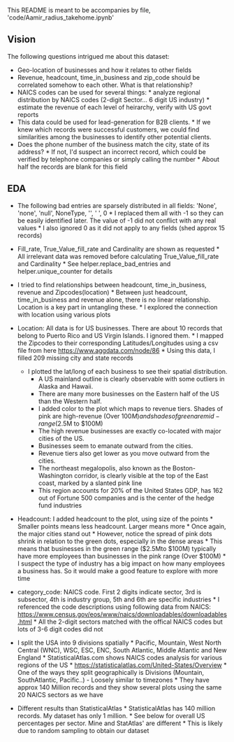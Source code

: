 This README is meant to be accompanies by file, 'code/Aamir_radius_takehome.ipynb'

## Vision
The following questions intrigued me about this dataset:
* Geo-location of businesses and how it relates to other fields
* Revenue, headcount, time_in_business and zip_code should be correlated somehow to each other. What is that relationship?
* NAICS codes can be used for several things:
      * analyze regional distribution by NAICS codes (2-digit Sector... 6 digit US industry)
      * estimate the revenue of each level of heirarchy, verify with US govt reports
* This data could be used for lead-generation for B2B clients.
      * If we knew which records were successful customers, we could find similarities among the businesses to identify other potential clients.
* Does the phone number of the business match the city, state of its address?
      * If not, I'd suspect an incorrect record, which could be verified by telephone companies or simply calling the number
      * About half the records are blank for this field

## EDA

* The following bad entries are sparsely distributed in all fields: 'None', 'none', 'null', NoneType, '', ' ', 0
      * I replaced them all with -1 so they can be easily identified later. The value of -1 did not conflict with any real values
      * I also ignored 0 as it did not apply to any fields (shed approx 15 records)

* Fill_rate, True_Value_fill_rate and Cardinality are shown as requested
      * All irrelevant data was removed before calculating True_Value_fill_rate and Cardinality
      * See helper.replace_bad_entries and helper.unique_counter for details

* I tried to find relationships between headcount, time_in_business, revenue and Zipcodes(location)
      * Between just headcount, time_in_business and revenue alone, there is no linear relationship. Location is a key part in untangling these.
      * I explored the connection with location using various plots

* Location: All data is for US businesses. There are about 10 records that belong to Puerto Rico and US Virgin Islands. I ignored them.
      * I mapped the Zipcodes to their corresponding Latitudes/Longitudes using a csv file from here https://www.aggdata.com/node/86
      * Using this data, I filled 209 missing city and state records

    * I plotted the lat/long of each business to see their spatial distribution.
      * A US mainland outline is clearly observable with some outliers in Alaska and Hawaii.
      * There are many more businesses on the Eastern half of the US than the Western half.
      * I added color to the plot which maps to revenue tiers. Shades of pink are high-revenue (Over $100M) and shades of green are mid-range ($2.5M to $100M)
      * The high revenue businesses are exactly co-located with major cities of the US.
      * Businesses seem to emanate outward from the cities.
      * Revenue tiers also get lower as you move outward from the cities.
      * The northeast megalopolis, also known as the Boston-Washington corridor, is clearly visible at the top of the East coast, marked by a slanted pink line
      * This region accounts for 20% of the United States GDP, has 162 out of Fortune 500 companies and is the center of the hedge fund industries

* Headcount: I added headcount to the plot, using size of the points
      * Smaller points means less headcount. Larger means more
      * Once again, the major cities stand out
      * However, notice the spread of pink dots shrink in relation to the green dots, especially in the dense areas
      * This means that businesses in the green range (\$2.5Mto \$100M) typically have more employees than businesses in the pink range (Over \$100M)
      * I suspect the type of industry has a big impact on how many employees a business has. So it would make a good feature to explore with more time

* category_code: NAICS code. First 2 digits indicate sector, 3rd is subsector, 4th is industry group, 5th and 6th are specific industries
      * I referenced the code descriptions using following data from NAICS: https://www.census.gov/eos/www/naics/downloadables/downloadables.html
      * All the 2-digit sectors matched with the offical NAICS codes but lots of 3-6 digit codes did not

* I split the USA into 9 divisions spatially
      * Pacific, Mountain, West North Central (WNC), WSC, ESC, ENC, South Atlantic, Middle Atlantic and New England
      * StatisticalAtlas.com shows NAICS codes analysis for various regions of the US
          * https://statisticalatlas.com/United-States/Overview
      * One of the ways they split geographically is Divisions (Mountain, SouthAtlantic, Pacific..) - Loosely similar to timezones
      * They have approx 140 Million records and they show several plots using the same 20 NAICS sectors as we have


* Different results than StatisticalAtlas
      * StatisticalAtlas has 140 million records. My dataset has only 1 million.
      * See below for overall US percentages per sector. Mine and StatAtlas' are different
          * This is likely due to random sampling to obtain our dataset
